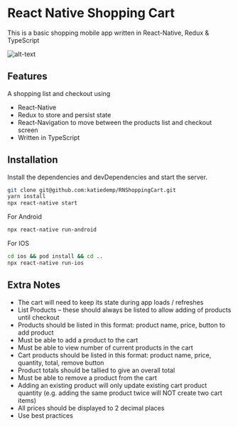 # React Native Shopping Cart

This is a basic shopping mobile app written in React-Native, Redux & TypeScript

![alt-text](link)

## Features
A shopping list and checkout using
- React-Native
- Redux to store and persist state
- React-Navigation to move between the products list and checkout screen
- Written in TypeScript

## Installation

Install the dependencies and devDependencies and start the server.

```sh
git clone git@github.com:katiedemp/RNShoppingCart.git
yarn install
npx react-native start
```
For Android 
```sh
npx react-native run-android
```

For IOS 
```sh
cd ios && pod install && cd ..
npx react-native run-ios
```

## Extra Notes
- The cart will need to keep its state during app loads / refreshes
- List Products – these should always be listed to allow adding of products until checkout
- Products should be listed in this format: product name, price, button to add product
- Must be able to add a product to the cart
- Must be able to view number of current products in the cart
- Cart products should be listed in this format: product name, price, quantity, total, remove button
- Product totals should be tallied to give an overall total
- Must be able to remove a product from the cart
- Adding an existing product will only update existing cart product quantity (e.g. adding the same product
twice will NOT create two cart items)
- All prices should be displayed to 2 decimal places
- Use best practices
